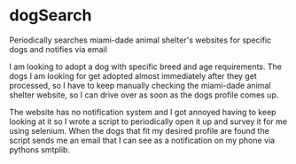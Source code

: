 # dogSearch
Periodically searches miami-dade animal shelter's websites for specific dogs and notifies via email

I am looking to adopt a dog with specific breed and age requirements. The dogs I am looking for get adopted almost immediately
after they get processed, so I have to keep manually checking the miami-dade animal shelter website, so I can drive over as soon as the dogs
profile comes up. 

The website has no notification system and I got annoyed having to keep looking at it so I wrote a script to periodically open it up and survey it for me 
using selenium. When the dogs that fit my desired profile are found the script sends me an email that I can see as a notification 
on my phone via pythons smtplib.
